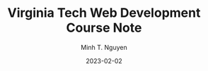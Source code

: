 ---
author: "Minh T. Nguyen"
title: "Virginia Tech Web Development Course Note"
date: "2023-02-02"
description: "Design architecture for Virginia Tech's Computer Science Department - Mathbridge explained."
tags: ["web development", "data science", "dash", "python", "docker", "kubernetes"]
categories: ["software engineer", "machine learning", "systems design"]
series: ["Software Engineering"]
aliases: ["migrate-from-jekyl"]
ShowToc: true
TocOpen: false
draft: true
weight: 3
---